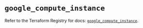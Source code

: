 # `google_compute_instance`

Refer to the Terraform Registry for docs: [`google_compute_instance`](https://registry.terraform.io/providers/hashicorp/google-beta/5.35.0/docs/resources/google_compute_instance).
